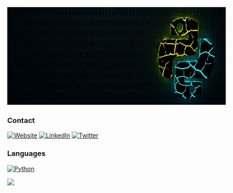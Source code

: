 <a href="#">
  <img src="https://github.com/niel-conradie/niel-conradie/raw/main/logo.jpg" height="225" width="100%">
</a>

### Contact

[![Website](https://img.shields.io/badge/Niel-Conradie-3A8EED?style=for-the-badge&style=social&logoColor=white)](https://github.com/niel-conradie)
[![LinkedIn](https://img.shields.io/badge/LinkedIn-0077B5?style=for-the-badge&style=social&logo=linkedin&logoColor=white)](https://github.com/niel-conradie)
[![Twitter](https://img.shields.io/badge/-Twitter-00acee?style=flat-square&logo=Twitter&logoColor=white)](https://twitter.com/niel_conradie)

### Languages

[![Python](https://img.shields.io/badge/Python-3776AB?style=for-the-badge&logo=python&logoColor=white)](https://www.python.org)

<a href="#">
  <img src="https://github-readme-stats.vercel.app/api/top-langs/?username=niel-conradie&layout=compact&theme=merko&hide=css,html,jupyter%20notebook" height="165">
</a>

